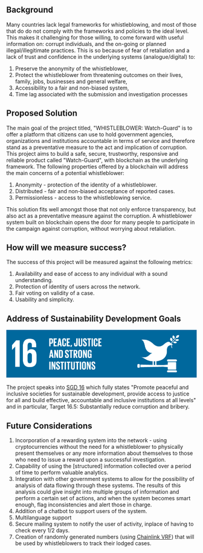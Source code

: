 ## Background

Many countries lack legal frameworks for whistleblowing, and most of those that do do not comply with the frameworks and policies to the ideal level. This makes it challenging for those willing, to come forward with useful information on: corrupt individuals, and the on-going or planned illegal/illegitimate practices.
This is so because of fear of retaliation and a lack of trust and confidence in the underlying systems (analogue/digital) to:
1. Preserve the anonymity of the whistleblower,
2. Protect the whistleblower from threatening outcomes on their lives, family, jobs, businesses and general welfare,
3. Accessibility to a fair and non-biased system,
4. Time lag associated with the submission and investigation processes

## Proposed Solution

The main goal of the project titled, "WHISTLEBLOWER: Watch-Guard" is to offer a platform that citizens can use to hold government agencies, organizations and institutions accountable in terms of service and therefore stand as a preventative measure to the act and implication of corruption.
This project aims to build a safe, secure, trustworthy, responsive and reliable product called "Watch-Guard", with blockchain as the underlying framework.
The following properties offered by a blockchain will address the main concerns of a potential whistleblower:
1. Anonymity - protection of the identity of a whistleblower.
2. Distributed - fair and non-biased acceptance of reported cases.
3. Permissionless - access to the whistleblowing service.

This solution fits well amongst those that not only enforce transparency, but also act as a preventative measure against the corruption.
A whistleblower system built on blockchain opens the door for many people to participate in the campaign against corruption, without worrying about retaliation.

## How will we measure success?

The success of this project will be measured against the following metrics:
1. Availability and ease of access to any individual with a sound understanding.
2. Protection of identity of users across the network.
3. Fair voting on validity of a case.
4. Usability and simplicity.

## Address of Sustainability Development Goals

<span style="display:block;text-align:center">![SDG 16](assets\sdg16.png)</span>

The project speaks into [SGD 16](https://www.un.org/sustainabledevelopment/peace-justice/) which fully states "Promote peaceful and inclusive societies for sustainable development, provide access to justice for all and build effective, accountable and inclusive institutions at all levels" and in particular, Target 16.5: Substantially reduce corruption and bribery.

## Future Considerations

1. Incorporation of a rewarding system into the network - using cryptocurrencies without the need for a whistleblower to physically present themselves or any more information about themselves to those who need to issue a reward upon a successful investigation.
2. Capability of using the [structured] information collected over a period of time to perform valuable analytics.
3. Integration with other government systems to allow for the possibility of analysis of data flowing through these systems. The results of this analysis could give insight into multiple groups of information and perform a certain set of actions, and when the system becomes smart enough, flag inconsistencies and alert those in charge.
4. Addition of a chatbot to support users of the system.
5. Multilanguage support
6. Secure mailing system to notify the user of activity, inplace of having to check every 1/2 days.
7. Creation of randomly generated numbers (using [Chainlink VRF](https://docs.chain.link/docs/chainlink-vrf-api-reference)) that will be used by whistleblowers to track their lodged cases.